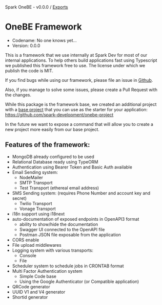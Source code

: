 Spark OneBE - v0.0.0 / [Exports](modules.md)

# OneBE Framework

- Codename: No one knows yet...
- Version: 0.0.0

This is a framework that we use internally at Spark Dev for most of our internal applications. To help others build
applications fast using Typescript we published this framework free to use. The license under which we publish the code
is MIT.

If you find bugs while using our framework, please file an issue in
[Github](https://github.com/spark-development/onebe/issues).

Also, if you manage to solve some issues, please create a Pull Request with the changes.

While this package is the framework base, we created an additional project with
a [base project](https://github.com/spark-development/onebe-project) that you can use as the starter for your
application: https://github.com/spark-development/onebe-project

In the future we want to expose a command that will allow you to create a new project more easily from our base project.

## Features of the framework:

- MongoDB already configured to be used
- Relational Database ready using TypeORM
- Authentication using Bearer Token and Basic Auth available
- Email Sending system:
  - NodeMailer
  - SMTP Transport
  - Test Transport (ethereal email address)
- SMS Sending system: (requires Phone Number and account key and secret)
  - Twilio Transport
  - Vonage Transport
- i18n support using i18next
- auto-documentation of exposed endpoints in OpenAPI3 format
  - ability to show/hide the documentation
  - Swagger UI connected to the OpenAPI file
  - Postman JSON file exposable from the application
- CORS enable
- File upload middlewares
- Logging system with various transports:
  - Console
  - File
- Scheduler system to schedule jobs in CRONTAB format
- Multi Factor Authentication system
  - Simple Code base
  - Using the Google Authenticator (or Compatible application)
- QRCode generator
- UUID V1 and V4 generator
- Shortid generator
